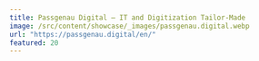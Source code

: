 ```yaml
---
title: Passgenau Digital – IT and Digitization Tailor-Made
image: /src/content/showcase/_images/passgenau.digital.webp
url: "https://passgenau.digital/en/"
featured: 20
---
```

